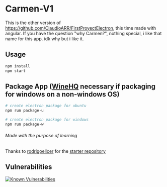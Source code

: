 # Carmen-V1

This is the other version of https://github.com/ClaudioARR/FirstProyectElectron, this time made with angular. If you have the question "why Carmen?", nothing special, i like that name for this app. idk why but i like it.

## Usage
```bash
npm install
npm start
```

## Package App ([WineHQ](https://wiki.winehq.org/Ubuntu) necessary if packaging for windows on a non-windows OS)
```bash
# create electron package for ubuntu
npm run package-u

# create electron package for windows
npm run package-w

```

###### Made with the purpose of learning

Thanks to [rodrigoelicer](https://github.com/rodrigoelicer) for the [starter repository](https://github.com/rodrigoelicer/electron-angular2-nedb/tree/master/src)

## Vulnerabilities

[![Known Vulnerabilities](https://snyk.io/test/github/ClaudioARR/Carmen-V1/badge.svg?targetFile=src%2Fpackage.json)](https://snyk.io/test/github/ClaudioARR/Carmen-V1?targetFile=src%2Fpackage.json)

